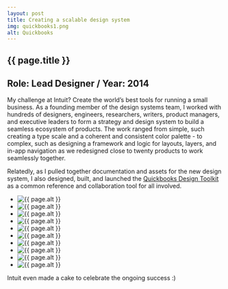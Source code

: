 ```yaml
---
layout: post
title: Creating a scalable design system
img: quickbooks1.png
alt: Quickbooks
---
```

<section>
  <h1>{{ page.title }}</h1>
  <h2>Role: Lead Designer <span class="lt">/</span> Year: 2014</h2>
  <p>My challenge at Intuit? Create the world’s best tools for running a small business. As a founding member of the design systems team, I worked with hundreds of designers, engineers, researchers, writers, product managers, and executive leaders to form a strategy and design system to build a seamless ecosystem of products. The work ranged from simple, such creating a type scale and a coherent and consistent color palette - to complex, such as designing a framework and logic for layouts, layers, and in-app navigation as we redesigned close to twenty products to work seamlessly together.</p>
  <p>Relatedly, as I pulled together documentation and assets for the new design system, I also designed, built, and launched the <a href="{{ site.url }}/harmony.html">Quickbooks Design Toolkit</a> as a common reference and collaboration tool for all involved.</p>
</section>

<ul class="grid fade grid-full" id="grid-full">
  <li><img src="{{ site.url }}/img/work/quickbooks1.png" alt="{{ page.alt }}" /></li>  
  <li><img src="{{ site.url }}/img/work/quickbooks2.png" alt="{{ page.alt }}" /></li>  
  <li><img src="{{ site.url }}/img/work/quickbooks3.png" alt="{{ page.alt }}" /></li> 
  <li><img src="{{ site.url }}/img/work/quickbooks10.png" alt="{{ page.alt }}" /></li>  

  <li><img src="{{ site.url }}/img/work/quickbooks4.jpg" alt="{{ page.alt }}" /></li>
  <li><img src="{{ site.url }}/img/work/quickbooks5.jpg" alt="{{ page.alt }}" /></li>
  <li><img src="{{ site.url }}/img/work/quickbooks6.jpg" alt="{{ page.alt }}" /></li>
  <li><img src="{{ site.url }}/img/work/quickbooks7.jpg" alt="{{ page.alt }}" /></li>
  <li><img src="{{ site.url }}/img/work/quickbooks8.jpg" alt="{{ page.alt }}" /></li>
  <li><img src="{{ site.url }}/img/work/quickbooks9.jpg" alt="{{ page.alt }}" /></li>
</ul>

<section>
  <p>Intuit even made a cake to celebrate the ongoing success :)</p>
</section>